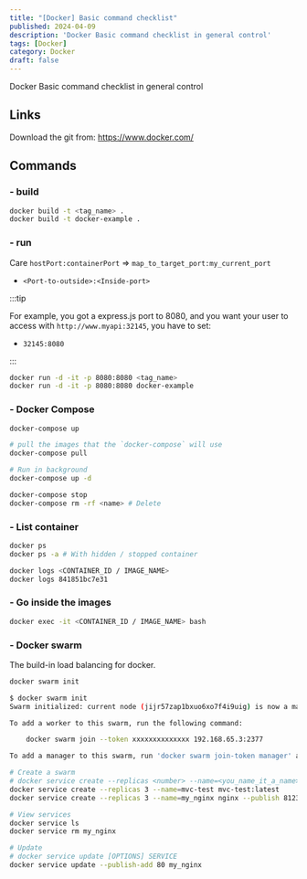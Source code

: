 ```yaml
---
title: "[Docker] Basic command checklist"
published: 2024-04-09
description: 'Docker Basic command checklist in general control'
tags: [Docker]
category: Docker
draft: false
---
```


Docker Basic command checklist in general control

## Links

Download the git from:
https://www.docker.com/

## Commands


### - build
```bash
docker build -t <tag_name> .
docker build -t docker-example .
```

### - run
Care `hostPort:containerPort` => `map_to_target_port:my_current_port`
- `<Port-to-outside>:<Inside-port>`  

:::tip

For example, you got a express.js port to 8080, and you want your user to access with `http://www.myapi:32145`, you have to set:  
- `32145:8080`  

:::


```bash
docker run -d -it -p 8080:8080 <tag_name>
docker run -d -it -p 8080:8080 docker-example
```

### - Docker Compose
```bash
docker-compose up

# pull the images that the `docker-compose` will use
docker-compose pull

# Run in background
docker-compose up -d

docker-compose stop
docker-compose rm -rf <name> # Delete
```

### - List container
```bash
docker ps
docker ps -a # With hidden / stopped container

docker logs <CONTAINER_ID / IMAGE_NAME> 
docker logs 841851bc7e31 
```

### - Go inside the images
```bash
docker exec -it <CONTAINER_ID / IMAGE_NAME> bash 
```


### - Docker swarm
The build-in load balancing for docker.  

```bash
docker swarm init

$ docker swarm init
Swarm initialized: current node (jijr57zap1bxuo6xo7f4i9uig) is now a manager.

To add a worker to this swarm, run the following command:

    docker swarm join --token xxxxxxxxxxxxxx 192.168.65.3:2377  

To add a manager to this swarm, run 'docker swarm join-token manager' and follow the instructions.
```

```bash
# Create a swarm
# docker service create --replicas <number> --name=<you_name_it_a_name> <image_name>
docker service create --replicas 3 --name=mvc-test mvc-test:latest
docker service create --replicas 3 --name=my_nginx nginx --publish 8123:80

# View services
docker service ls
docker service rm my_nginx

# Update
# docker service update [OPTIONS] SERVICE
docker service update --publish-add 80 my_nginx
```